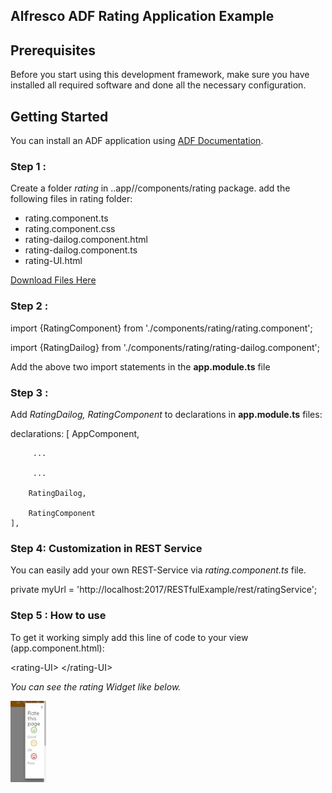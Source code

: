 
## Alfresco ADF Rating Application Example

## Prerequisites

Before you start using this development framework, make sure you have installed all required software and done all the
necessary configuration.

## Getting Started

You can install an ADF application using [ADF Documentation](https://community.alfresco.com/docs/DOC-4595-getting-started-with-alfresco-application-development-framework).

### Step 1 :
 Create a folder *rating* in ..app//components/rating package. add the following files in rating folder:
 
 * rating.component.ts
 * rating.component.css
 * rating-dailog.component.html
 * rating-dailog.component.ts
 * rating-UI.html
 
 [Download Files Here](https://github.com/ThirupathiReddyCh/ADF-RatingWidget/tree/master/app/components/rating)
 
 ### Step 2 :
 
  import {RatingComponent} from './components/rating/rating.component';
  
  import {RatingDailog} from './components/rating/rating-dailog.component';
  
  Add the above two import statements in the **app.module.ts** file
  
  ### Step 3 :
  
  Add *RatingDailog, RatingComponent* to declarations in **app.module.ts** files:

  declarations: [
        AppComponent,
        
         ...
         
         ...
         
        RatingDailog,
        
        RatingComponent
    ],
    
### Step 4: Customization in REST Service

You can easily add your own REST-Service via *rating.component.ts* file.

 private myUrl = 'http://localhost:2017/RESTfulExample/rest/ratingService';    
    
### Step 5 : How to use

To get it working simply add this line of code to your view (app.component.html):

  \<rating-UI> \</rating-UI>
  
 *You can see the rating Widget like below.*
 
![alt text](https://github.com/ThirupathiReddyCh/ADF-RatingWidget/blob/master/ratingImg.jpg)

